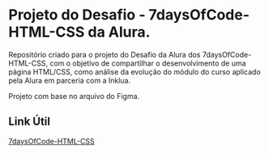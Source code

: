 # Projeto do Desafio - 7daysOfCode-HTML-CSS da Alura.


Repositório criado para o projeto do Desafio da Alura dos 7daysOfCode-HTML-CSS, com o objetivo de compartilhar o desenvolvimento de uma página HTML/CSS, como análise da evolução do módulo do curso aplicado pela Alura em parceria com a Inklua.

Projeto com base no arquivo do Figma.

## Link Útil 

[7daysOfCode-HTML-CSS](https://www.figma.com/file/mm3MLozvUDGhDRTxSLlGL5/7daysOfCode-HTML-CSS?node-id=0%3A9878)
